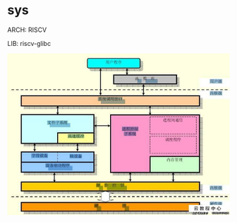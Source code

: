 # sys

ARCH: RISCV

LIB: riscv-glibc



![syscall](https://github.com/H-Y-B/sys/blob/main/images/sys.jpeg)